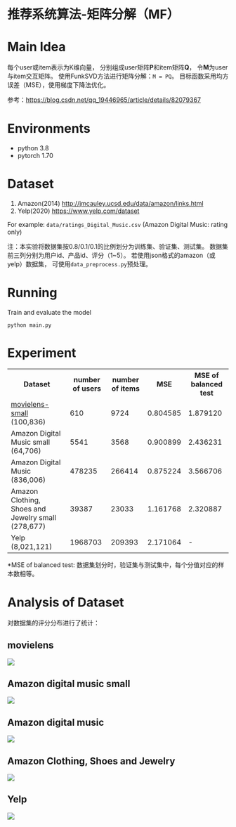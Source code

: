 
# 推荐系统算法-矩阵分解（MF）

# Main Idea

每个user或item表示为K维向量，
分别组成user矩阵**P**和item矩阵**Q**，
令**M**为user与item交互矩阵。
使用FunkSVD方法进行矩阵分解：`M = PQ`。
目标函数采用均方误差（MSE），使用梯度下降法优化。

参考：https://blog.csdn.net/qq_19446965/article/details/82079367

# Environments
+ python 3.8
+ pytorch 1.70

# Dataset

1. Amazon(2014) http://jmcauley.ucsd.edu/data/amazon/links.html
2. Yelp(2020) https://www.yelp.com/dataset

For example:
`data/ratings_Digital_Music.csv` (Amazon Digital Music: rating only)

注：本实验将数据集按0.8/0.1/0.1的比例划分为训练集、验证集、测试集。
数据集前三列分别为用户id、产品id、评分（1~5）。
若使用json格式的amazon（或yelp）数据集，
可使用`data_preprocess.py`预处理。

# Running
Train and evaluate the model
```
python main.py
```

# Experiment
<table align="center">
    <tr>
        <th>Dataset</th>
        <th>number of users</th>
        <th>number of items</th>
        <th>MSE</th>
        <th>MSE of balanced test</th>
    </tr>
    <tr>
        <td><a href="http://files.grouplens.org/datasets/movielens/ml-latest-small.zip">movielens-small</a> (100,836)</td>
        <td>610</td>
        <td>9724</td>
        <td>0.804585</td>
        <td>1.879120</td>
    </tr>
    <tr>
        <td>Amazon Digital Music small (64,706)</td>
        <td>5541</td>
        <td>3568</td>
        <td>0.900899</td>
        <td>2.436231</td>
    </tr>
    <tr>
        <td>Amazon Digital Music (836,006)</td>
        <td>478235</td>
        <td>266414</td>
        <td>0.875224</td>
        <td>3.566706</td>
    </tr>
    <tr>
        <td>Amazon Clothing, Shoes and Jewelry small (278,677)</td>
        <td>39387</td>
        <td>23033</td>
        <td>1.161768</td>
        <td>2.320887</td>
    </tr>
    <tr>
        <td>Yelp (8,021,121)</td>
        <td>1968703</td>
        <td>209393</td>
        <td>2.171064</td>
        <td>-</td>
    </tr>
</table>

*MSE of balanced test: 数据集划分时，验证集与测试集中，每个分值对应的样本数相等。

# Analysis of Dataset

对数据集的评分分布进行了统计：
## movielens
<img src="data/image/movielens.png" align="middle">

## Amazon digital music small
<img src="data/image/amazon_music_5.png" align="middle">

## Amazon digital music
<img src="data/image/amazon_digital_music.png" align="middle">

## Amazon Clothing, Shoes and Jewelry
<img src="data/image/amazon_CSJ.png" align="middle">

## Yelp
<img src="data/image/yelp_rating.png" align="middle">